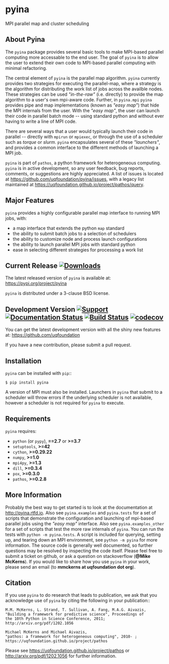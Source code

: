 pyina
=====
MPI parallel map and cluster scheduling

About Pyina
-----------
The ``pyina`` package provides several basic tools to make MPI-based
parallel computing more accessable to the end user. The goal of ``pyina``
is to allow the user to extend their own code to MPI-based parallel
computing with minimal refactoring.

The central element of ``pyina`` is the parallel map algorithm.
``pyina`` currently provides two strategies for executing the parallel-map,
where a strategy is the algorithm for distributing the work list of
jobs across the availble nodes.  These strategies can be used *"in-the-raw"*
(i.e. directly) to provide the map algorithm to a user's own mpi-aware code.
Further, in ``pyina.mpi`` ``pyina`` provides pipe and map implementations
(known as *"easy map"*) that hide the MPI internals from the user. With the
*"easy map"*, the user can launch their code in parallel batch mode -- using
standard python and without ever having to write a line of MPI code.

There are several ways that a user would typically launch their code in
parallel -- directly with ``mpirun`` or ``mpiexec``, or through the use of a
scheduler such as *torque* or *slurm*. ``pyina`` encapsulates several of these
*"launchers"*, and provides a common interface to the different methods of
launching a MPI job.

``pyina`` is part of ``pathos``, a python framework for heterogeneous computing.
``pyina`` is in active development, so any user feedback, bug reports, comments,
or suggestions are highly appreciated.  A list of issues is located at https://github.com/uqfoundation/pyina/issues, with a legacy list maintained at https://uqfoundation.github.io/project/pathos/query.


Major Features
--------------
``pyina`` provides a highly configurable parallel map interface
to running MPI jobs, with:

* a map interface that extends the python ``map`` standard
* the ability to submit batch jobs to a selection of schedulers
* the ability to customize node and process launch configurations
* the ability to launch parallel MPI jobs with standard python
* ease in selecting different strategies for processing a work list


Current Release
[![Downloads](https://static.pepy.tech/personalized-badge/pyina?period=total&units=international_system&left_color=grey&right_color=blue&left_text=pypi%20downloads)](https://pepy.tech/project/pyina)
---------------
The latest released version of ``pyina`` is available at:
    https://pypi.org/project/pyina

``pyina`` is distributed under a 3-clause BSD license.


Development Version 
[![Support](https://img.shields.io/badge/support-the%20UQ%20Foundation-purple.svg?style=flat&colorA=grey&colorB=purple)](http://www.uqfoundation.org/pages/donate.html)
[![Documentation Status](https://readthedocs.org/projects/pyina/badge/?version=latest)](https://pyina.readthedocs.io/en/latest/?badge=latest)
[![Build Status](https://travis-ci.com/uqfoundation/pyina.svg?label=build&logo=travis&branch=master)](https://travis-ci.com/github/uqfoundation/pyina)
[![codecov](https://codecov.io/gh/uqfoundation/pyina/branch/master/graph/badge.svg)](https://codecov.io/gh/uqfoundation/pyina)
-------------------
You can get the latest development version with all the shiny new features at:
    https://github.com/uqfoundation

If you have a new contribution, please submit a pull request.


Installation
------------
``pyina`` can be installed with ``pip``::

    $ pip install pyina

A version of MPI must also be installed. Launchers in ``pyina`` that
submit to a scheduler will throw errors if the underlying scheduler is
not available, however a scheduler is not required for ``pyina`` to execute.


Requirements
------------
``pyina`` requires:

* ``python`` (or ``pypy``), **==2.7** or **>=3.7**
* ``setuptools``, **>=42**
* ``cython``, **>=0.29.22**
* ``numpy``, **>=1.0**
* ``mpi4py``, **>=1.3**
* ``dill``, **>=0.3.4**
* ``pox``, **>=0.3.0**
* ``pathos``, **>=0.2.8**


More Information
----------------
Probably the best way to get started is to look at the documentation at
http://pyina.rtfd.io. Also see ``pyina.examples`` and ``pyina.tests``
for a set of scripts that demonstrate the configuration and launching of
mpi-based parallel jobs using the *"easy map"* interface. Also see
``pyina.examples_other`` for a set of scripts that test the more raw
internals of ``pyina``. You can run the tests with ``python -m pyina.tests``.
A script is included for querying, setting up, and tearing down an MPI
environment, see ``python -m pyina`` for more information. The source code
is generally well documented, so further questions may be resolved by
inspecting the code itself. Please feel free to submit a ticket on github,
or ask a question on stackoverflow (**@Mike McKerns**).
If you would like to share how you use ``pyina`` in your work, please send
an email (to **mmckerns at uqfoundation dot org**).


Citation
--------
If you use ``pyina`` to do research that leads to publication, we ask that you
acknowledge use of ``pyina`` by citing the following in your publication::

    M.M. McKerns, L. Strand, T. Sullivan, A. Fang, M.A.G. Aivazis,
    "Building a framework for predictive science", Proceedings of
    the 10th Python in Science Conference, 2011;
    http://arxiv.org/pdf/1202.1056

    Michael McKerns and Michael Aivazis,
    "pathos: a framework for heterogeneous computing", 2010- ;
    https://uqfoundation.github.io/project/pathos

Please see https://uqfoundation.github.io/project/pathos or
http://arxiv.org/pdf/1202.1056 for further information.

